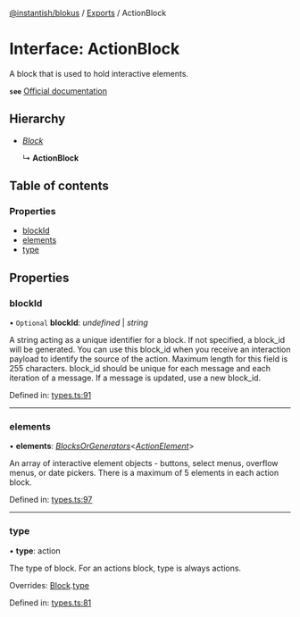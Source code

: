 [@instantish/blokus](../README.md) / [Exports](../modules.md) / ActionBlock

# Interface: ActionBlock

A block that is used to hold interactive elements.

**`see`** [Official documentation](https://api.slack.com/reference/block-kit/blocks#actions)

## Hierarchy

* [*Block*](block.md)

  ↳ **ActionBlock**

## Table of contents

### Properties

- [blockId](actionblock.md#blockid)
- [elements](actionblock.md#elements)
- [type](actionblock.md#type)

## Properties

### blockId

• `Optional` **blockId**: *undefined* \| *string*

A string acting as a unique identifier for a block. If not specified, a
block_id will be generated. You can use this block_id when you receive an
interaction payload to identify the source of the action. Maximum length
for this field is 255 characters. block_id should be unique for each
message and each iteration of a message. If a message is updated, use a
new block_id.

Defined in: [types.ts:91](https://github.com/instantish/blokus/blob/8b8e846/src/types.ts#L91)

___

### elements

• **elements**: [*BlocksOrGenerators*](../modules.md#blocksorgenerators)<[*ActionElement*](../modules.md#actionelement)\>

An array of interactive element objects - buttons, select menus, overflow
menus, or date pickers. There is a maximum of 5 elements in each action block.

Defined in: [types.ts:97](https://github.com/instantish/blokus/blob/8b8e846/src/types.ts#L97)

___

### type

• **type**: action

The type of block. For an actions block, type is always actions.

Overrides: [Block](block.md).[type](block.md#type)

Defined in: [types.ts:81](https://github.com/instantish/blokus/blob/8b8e846/src/types.ts#L81)
